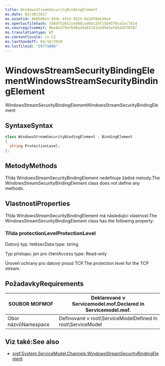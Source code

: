 ```yaml
---
title: WindowsStreamSecurityBindingElement
ms.date: 03/30/2017
ms.assetid: 4b0508c5-669c-4fe3-9225-8a10f8ee3be4
ms.openlocfilehash: 556df52011ced0bcad9ac2bf15b9570ce2ac7d14
ms.sourcegitcommit: 0be8a279af6d8a43e03141e349d3efd5d35f8767
ms.translationtype: HT
ms.contentlocale: cs-CZ
ms.lasthandoff: 04/18/2019
ms.locfileid: "59771686"
---
```

# <a name="windowsstreamsecuritybindingelement"></a><span data-ttu-id="25829-102">WindowsStreamSecurityBindingElement</span><span class="sxs-lookup"><span data-stu-id="25829-102">WindowsStreamSecurityBindingElement</span></span>
<span data-ttu-id="25829-103">WindowsStreamSecurityBindingElement</span><span class="sxs-lookup"><span data-stu-id="25829-103">WindowsStreamSecurityBindingElement</span></span>  
  
## <a name="syntax"></a><span data-ttu-id="25829-104">Syntaxe</span><span class="sxs-lookup"><span data-stu-id="25829-104">Syntax</span></span>  
  
```csharp
class WindowsStreamSecurityBindingElement : BindingElement  
{  
  string ProtectionLevel;  
};  
```  
  
## <a name="methods"></a><span data-ttu-id="25829-105">Metody</span><span class="sxs-lookup"><span data-stu-id="25829-105">Methods</span></span>  
 <span data-ttu-id="25829-106">Třída WindowsStreamSecurityBindingElement nedefinuje žádné metody.</span><span class="sxs-lookup"><span data-stu-id="25829-106">The WindowsStreamSecurityBindingElement class does not define any methods.</span></span>  
  
## <a name="properties"></a><span data-ttu-id="25829-107">Vlastnosti</span><span class="sxs-lookup"><span data-stu-id="25829-107">Properties</span></span>  
 <span data-ttu-id="25829-108">Třída WindowsStreamSecurityBindingElement má následující vlastnost:</span><span class="sxs-lookup"><span data-stu-id="25829-108">The WindowsStreamSecurityBindingElement class has the following property:</span></span>  
  
### <a name="protectionlevel"></a><span data-ttu-id="25829-109">Třída protectionLevel</span><span class="sxs-lookup"><span data-stu-id="25829-109">ProtectionLevel</span></span>  
 <span data-ttu-id="25829-110">Datový typ: řetězec</span><span class="sxs-lookup"><span data-stu-id="25829-110">Data type: string</span></span>  
  
 <span data-ttu-id="25829-111">Typ přístupu: jen pro čtení</span><span class="sxs-lookup"><span data-stu-id="25829-111">Access type: Read-only</span></span>  
  
 <span data-ttu-id="25829-112">Úroveň ochrany pro datový proud TCP.</span><span class="sxs-lookup"><span data-stu-id="25829-112">The protection level for the TCP stream.</span></span>  
  
## <a name="requirements"></a><span data-ttu-id="25829-113">Požadavky</span><span class="sxs-lookup"><span data-stu-id="25829-113">Requirements</span></span>  
  
|<span data-ttu-id="25829-114">SOUBOR MOF</span><span class="sxs-lookup"><span data-stu-id="25829-114">MOF</span></span>|<span data-ttu-id="25829-115">Deklarované v Servicemodel.mof.</span><span class="sxs-lookup"><span data-stu-id="25829-115">Declared in Servicemodel.mof.</span></span>|  
|---------|-----------------------------------|  
|<span data-ttu-id="25829-116">Obor názvů</span><span class="sxs-lookup"><span data-stu-id="25829-116">Namespace</span></span>|<span data-ttu-id="25829-117">Definované v root\ServiceModel</span><span class="sxs-lookup"><span data-stu-id="25829-117">Defined in root\ServiceModel</span></span>|  
  
## <a name="see-also"></a><span data-ttu-id="25829-118">Viz také:</span><span class="sxs-lookup"><span data-stu-id="25829-118">See also</span></span>

- <xref:System.ServiceModel.Channels.WindowsStreamSecurityBindingElement>
